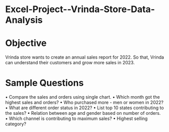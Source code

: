 # Excel-Project--Vrinda-Store-Data-Analysis
# Objective
Vrinda store wants to create an annual sales report for 2022. So that, Vrinda can understand their customers and grow more sales in 2023.

# Sample Questions
•	Compare the sales and orders using single chart.
•	Which month got the highest sales and orders?
•	Who purchased more - men or women in 2022?
•	What are different order status in 2022?
•	List top 10 states contributing to the sales?
•	Relation between age and gender based on number of orders.
•	Which channel is contributing to maximum sales?
•	Highest selling category?
